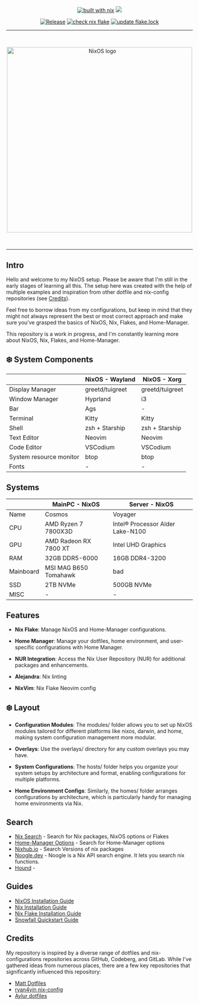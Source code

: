 #

<div align="center">

[![built with nix](https://img.shields.io/static/v1?logo=nixos&logoColor=white&label=&message=Built%20with%20Nix%20Flakes&color=41439a)](https://builtwithnix.org) [![](https://img.shields.io/badge/NixOS-unstable-informational.svg?style=flat&logo=nixos&logoColor=CAD3F5&colorA=24273A&colorB=8AADF4)](https://github.com/nixos/nixpkgs)

[![Release](https://github.com/simonoscr/dotfiles/actions/workflows/semver.yml/badge.svg)](https://github.com/simonoscr/dotfiles/actions/workflows/semver.yml) [![check nix flake](https://github.com/simonoscr/dotfiles/actions/workflows/test.yaml/badge.svg)](https://github.com/simonoscr/dotfiles/actions/workflows/test.yaml) [![update flake.lock](https://github.com/simonoscr/dotfiles/actions/workflows/updatelockfile.yml/badge.svg?event=schedule)](https://github.com/simonoscr/dotfiles/actions/workflows/updatelockfile.yml)

</div>

---

<br>
<p align="center">
  <img src="https://raw.githubusercontent.com/NixOS/nixos-artwork/master/logo/nixos-white.png" width="500px" alt="NixOS logo"/>
</p>
<br>

---

## Intro

Hello and welcome to my NixOS setup. Please be aware that I'm still in the early stages of learning all this. The setup here was created with the help of multiple examples and inspiration from other dotfile and nix-config repositories (see [Credits](##Credits)).

Feel free to borrow ideas from my configurations, but keep in mind that they might not always represent the best or most correct approach and make sure you've grasped the basics of NixOS, Nix, Flakes, and Home-Manager.

This repository is a work in progress, and I'm constantly learning more about NixOS, Nix, Flakes, and Home-Manager.

## :snowflake: System Components

| | NixOS - Wayland | NixOS - Xorg |
|-|-----------------|--------------|
| Display Manager | greetd/tuigreet | greetd/tuigreet |
| Window Manager | Hyprland | i3 |
| Bar | Ags | - |
| Terminal| Kitty | Kitty |
| Shell | zsh + Starship | zsh + Starship |
| Text Editor | Neovim | Neovim |
| Code Editor | VSCodium | VSCodium |
| System resource monitor | btop | btop |
| Fonts | - | - |

## Systems

| | MainPC - NixOS | Server - NixOS |
|-|-----------------|--------------|
| Name | Cosmos | Voyager |
| CPU | AMD Ryzen 7 7800X3D | Intel® Processor Alder Lake-N100 |
| GPU | AMD Radeon RX 7800 XT | Intel UHD Graphics |
| RAM | 32GB DDR5-6000 | 16GB DDR4-3200 |
| Mainboard | MSI MAG B650 Tomahawk | bad |
| SSD | 2TB NVMe | 500GB NVMe |
| MISC | - | - |

## Features

- **Nix Flake**: Manage NixOS and Home-Manager configurations.

- **Home Manager**: Manage your dotfiles, home environment, and user-specific configurations with Home Manager.

- **NUR Integration**: Access the Nix User Repository (NUR) for additional packages and enhancements.

- **Alejandra**: Nix linting

- **NixVim**: Nix Flake Neovim config

## :snowflake: Layout

- **Configuration Modules**: The modules/ folder allows you to set up NixOS modules tailored for different platforms like nixos, darwin, and home, making system configuration management more modular.

- **Overlays**: Use the overlays/ directory for any custom overlays you may have.

- **System Configurations**: The hosts/ folder helps you organize your system setups by architecture and format, enabling configurations for multiple platforms.

- **Home Environment Configs**: Similarly, the homes/ folder arranges configurations by architecture, which is particularly handy for managing home environments via Nix.

## Search

- [Nix Search](https://search.nixos.org) - Search for Nix packages, NixOS options or Flakes
- [Home-Manager Options](https://mipmip.github.io/home-manager-option-search/) - Search for Home-Manager options
- [Nixhub.io](https://www.nixhub.io/) - Search Versions of nix packages
- [Noogle.dev](https://noogle.dev/) - Noogle is a Nix API search engine. It lets you search nix functions.
- [Hound](https://search.nix.gsc.io/) -




## Guides

- [NixOS Installation Guide](https://nixos.wiki/wiki/NixOS_Installation_Guide)
- [Nix Installation Guide](https://nixos.wiki/wiki/Nix_Installation_Guide)
- [Nix Flake Installation Guide](https://nixos.wiki/wiki/Flakes)
- [Snowfall Quickstart Guide](https://snowfall.org/guides/lib/quickstart/)


## Credits

My repository is inspired by a diverse range of dotfiles and nix-configurations repositories across GitHub, Codeberg, and GitLab. While I've gathered ideas from numerous places, there are a few key repositories that significantly influenced this repository:

- [Matt Dotfiles](https://gitlab.com/usmcamp0811/dotfiles)
- [ryan4yin nix-config](https://github.com/ryan4yin/nix-config)
- [Aylur dotfiles](https://github.com/Aylur/dotfiles)
